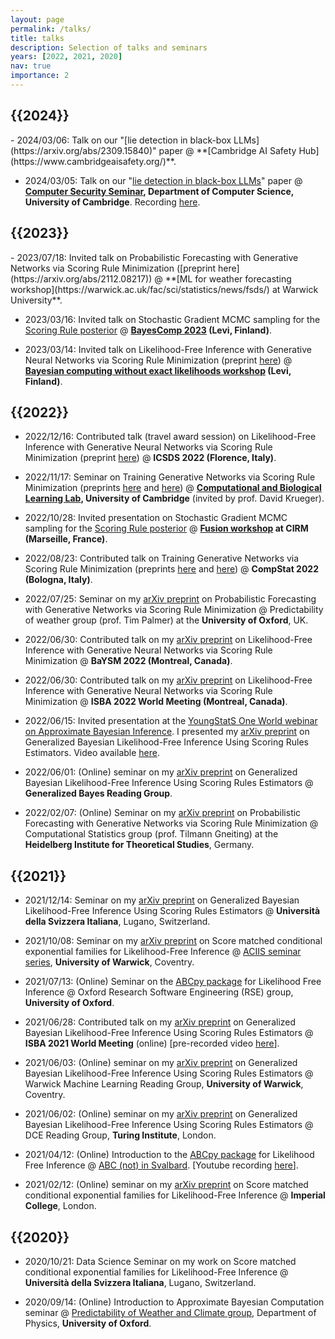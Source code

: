 ```yaml
---
layout: page
permalink: /talks/
title: talks
description: Selection of talks and seminars
years: [2022, 2021, 2020]
nav: true
importance: 2
---
```


<h2 class="year">{{2024}}</h2>
- 2024/03/06: Talk on our "[lie detection in black-box LLMs](https://arxiv.org/abs/2309.15840)" paper @ **[Cambridge AI Safety Hub](https://www.cambridgeaisafety.org/)**.

- 2024/03/05: Talk on our "[lie detection in black-box LLMs](https://arxiv.org/abs/2309.15840)" paper @ **[Computer Security Seminar](https://www.cl.cam.ac.uk/research/security/seminars/), Department of Computer Science, University of Cambridge**. Recording [here](https://www.cl.cam.ac.uk/research/security/seminars/archive/video/2024-03-05-t212224.html).


<h2 class="year">{{2023}}</h2>
- 2023/07/18: Invited talk on Probabilistic Forecasting with Generative Networks via Scoring Rule Minimization ([preprint here](https://arxiv.org/abs/2112.08217)) @ **[ML for weather forecasting workshop](https://warwick.ac.uk/fac/sci/statistics/news/fsds/) at Warwick University**. 


- 2023/03/16: Invited talk on Stochastic Gradient MCMC sampling for the [Scoring Rule posterior](https://arxiv.org/abs/2104.03889) @ **[BayesComp 2023](https://bayescomp2023.com/) (Levi, Finland)**. 


- 2023/03/14: Invited talk on Likelihood-Free Inference with Generative Neural Networks via Scoring Rule Minimization (preprint [here](https://arxiv.org/abs/2205.15784)) @ **[Bayesian computing without exact likelihoods workshop](https://bayescomp-isba.github.io/SatelliteNoLikelihoods.html) (Levi, Finland)**. 


<h2 class="year">{{2022}}</h2>


- 2022/12/16: Contributed talk (travel award session) on Likelihood-Free Inference with Generative Neural Networks via Scoring Rule Minimization (preprint [here](https://arxiv.org/abs/2205.15784)) @ **ICSDS 2022 (Florence, Italy)**. 


- 2022/11/17: Seminar on Training Generative Networks via Scoring Rule Minimization (preprints [here](https://arxiv.org/abs/2112.08217) and [here](https://arxiv.org/abs/2205.15784)) @ **[Computational and Biological Learning Lab](https://www.cbl-cambridge.org/), University of Cambridge** (invited by prof. David Krueger). 


- 2022/10/28: Invited presentation on Stochastic Gradient MCMC sampling for the [Scoring Rule posterior](https://arxiv.org/abs/2104.03889) @ **[Fusion workshop](https://conferences.cirm-math.fr/2635.html) at CIRM (Marseille, France)**. 

- 2022/08/23: Contributed talk on Training Generative Networks via Scoring Rule Minimization (preprints [here](https://arxiv.org/abs/2112.08217) and [here](https://arxiv.org/abs/2205.15784)) @ **CompStat 2022 (Bologna, Italy)**. 

- 2022/07/25: Seminar on my [arXiv preprint](https://arxiv.org/abs/2112.08217) on Probabilistic Forecasting with Generative Networks via Scoring Rule Minimization @ Predictability of weather group (prof. Tim Palmer) at the **University of Oxford**, UK.



- 2022/06/30: Contributed talk on my [arXiv preprint](https://arxiv.org/abs/2205.15784) on Likelihood-Free Inference with Generative Neural Networks via Scoring Rule Minimization @ **BaYSM 2022 (Montreal, Canada)**. 

- 2022/06/30: Contributed talk on my [arXiv preprint](https://arxiv.org/abs/2205.15784) on Likelihood-Free Inference with Generative Neural Networks via Scoring Rule Minimization @ **ISBA 2022 World Meeting (Montreal, Canada)**. 


- 2022/06/15: Invited presentation at the [YoungStatS One World webinar on Approximate Bayesian Inference](https://youngstats.github.io/post/2022/02/08/recent-advances-in-approximate-bayesian-inference/). I presented my [arXiv preprint](https://arxiv.org/abs/2104.03889) on Generalized Bayesian Likelihood-Free Inference Using Scoring Rules Estimators. Video available [here](http://www.youtube.com/watch?v=Ee-qmAIwrxs).

- 2022/06/01: (Online) seminar on my [arXiv preprint](https://arxiv.org/abs/2104.03889) on Generalized Bayesian Likelihood-Free Inference Using Scoring Rules Estimators @ **Generalized Bayes Reading Group**.


- 2022/02/07: (Online) Seminar on my [arXiv preprint](https://arxiv.org/abs/2112.08217) on Probabilistic Forecasting with Generative Networks via Scoring Rule Minimization @ Computational Statistics group (prof. Tilmann Gneiting) at the **Heidelberg Institute for Theoretical Studies**, Germany.


<h2 class="year">{{2021}}</h2>

- 2021/12/14: Seminar on my [arXiv preprint](https://arxiv.org/abs/2104.03889) on Generalized Bayesian Likelihood-Free Inference Using Scoring Rules Estimators @ **Università della Svizzera Italiana**, Lugano, Switzerland.

- 2021/10/08: Seminar on my [arXiv preprint](https://arxiv.org/abs/2012.10903) on Score matched conditional exponential families
for Likelihood-Free Inference @ [ACIIS seminar series](https://warwick.ac.uk/fac/sci/statistics/news/algorithms-seminars/), **University of Warwick**, Coventry.

- 2021/07/13: (Online) Seminar on the [ABCpy package](https://github.com/eth-cscs/abcpy) for Likelihood Free Inference @ Oxford Research Software Engineering (RSE) group, **University of Oxford**.
  
- 2021/06/28: Contributed talk on my [arXiv preprint](https://arxiv.org/abs/2104.03889) on Generalized Bayesian Likelihood-Free Inference Using Scoring Rules Estimators @ **ISBA 2021 World Meeting** (online) [pre-recorded video [here](https://www.youtube.com/watch?v=mqlbVzTxgaQ)]. 

- 2021/06/03: (Online) seminar on my [arXiv preprint](https://arxiv.org/abs/2104.03889) on Generalized Bayesian Likelihood-Free Inference Using Scoring Rules Estimators @ Warwick Machine Learning Reading Group, **University of Warwick**, Coventry.

- 2021/06/02: (Online) seminar on my [arXiv preprint](https://arxiv.org/abs/2104.03889) on Generalized Bayesian Likelihood-Free Inference Using Scoring Rules Estimators @ DCE Reading Group, **Turing Institute**, London.

- 2021/04/12: (Online) Introduction to the [ABCpy package](https://github.com/eth-cscs/abcpy) for Likelihood Free Inference @ [ABC (not) in Svalbard](https://sites.google.com/view/abcinsvalbard/home). [Youtube recording [here](https://www.youtube.com/watch?v=cf2uNo0UEBs)].

- 2021/02/12: (Online) seminar on my [arXiv preprint](https://arxiv.org/abs/2012.10903) on Score matched conditional exponential families
for Likelihood-Free Inference @ **Imperial College**, London.
  

<h2 class="year">{{2020}}</h2>

- 2020/10/21: Data Science Seminar on my work on Score matched conditional exponential families
for Likelihood-Free Inference @ **Università della Svizzera Italiana**, Lugano, Switzerland.  
  
- 2020/09/14: (Online) Introduction to Approximate Bayesian Computation seminar @ [Predictability of Weather and Climate group](https://www2.physics.ox.ac.uk/research/predictability-of-weather-and-climate), Department of Physics, **University of Oxford**. 




